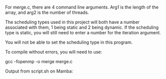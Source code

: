For merge.c, there are 4 command line arguments. Arg1 is the length of the array, and arg2 is the number of threads.

The scheduling types used in this project will both have a number associated with them, 1 being static and 2 being dynamic. If the scheduling type is static,
you will still need to enter a number for the iteration argument.

You will not be able to set the scheduling type in this program.

To compile without errors, you will need to use:

gcc -fopenmp -o merge merge.c

Output from script.sh on Mamba:

